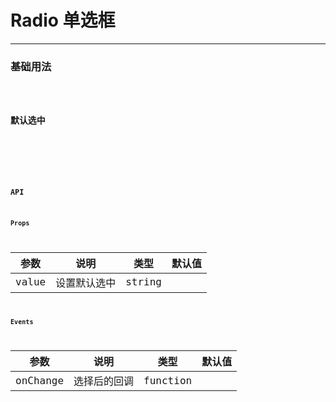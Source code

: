 # Radio 单选框

---

### 基础用法

<code hideActions='["CSB","EXTERNAL"]' src="./basic.tsx" />

### 默认选中

<code hideActions='["CSB","EXTERNAL"]' src="./checked.tsx" />

<br />

### API

#### Props

| 参数  | 说明         | 类型   | 默认值 |
| ----- | ------------ | ------ | ------ |
| value | 设置默认选中 | string |        |

#### Events

| 参数     | 说明         | 类型     | 默认值 |
| -------- | ------------ | -------- | ------ |
| onChange | 选择后的回调 | function |        |
